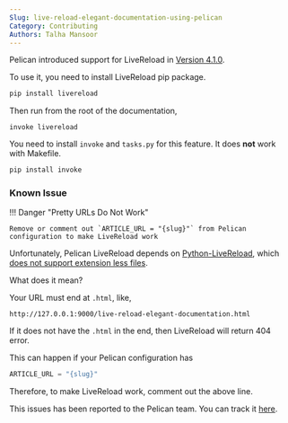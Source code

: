 ```yaml
---
Slug: live-reload-elegant-documentation-using-pelican
Category: Contributing
Authors: Talha Mansoor
---
```


Pelican introduced support for LiveReload in [Version 4.1.0](https://github.com/getpelican/pelican/releases/tag/4.1.0).

To use it, you need to install LiveReload pip package.

```bash
pip install livereload
```

Then run from the root of the documentation,

```
invoke livereload
```

You need to install `invoke` and `tasks.py` for this feature. It does **not** work with Makefile.

```bash
pip install invoke
```

### Known Issue

!!! Danger "Pretty URLs Do Not Work"

    Remove or comment out `ARTICLE_URL = "{slug}"` from Pelican configuration to make LiveReload work

Unfortunately, Pelican LiveReload depends on [Python-LiveReload](https://github.com/lepture/python-livereload), which [does not support extension less files](https://github.com/lepture/python-livereload/pull/131).

What does it mean?

Your URL must end at `.html`, like,

```
http://127.0.0.1:9000/live-reload-elegant-documentation.html
```

If it does not have the `.html` in the end, then LiveReload will return 404 error.

This can happen if your Pelican configuration has

```python
ARTICLE_URL = "{slug}"
```

Therefore, to make LiveReload work, comment out the above line.

This issues has been reported to the Pelican team. You can track it [here](https://github.com/getpelican/pelican/issues/2595).
